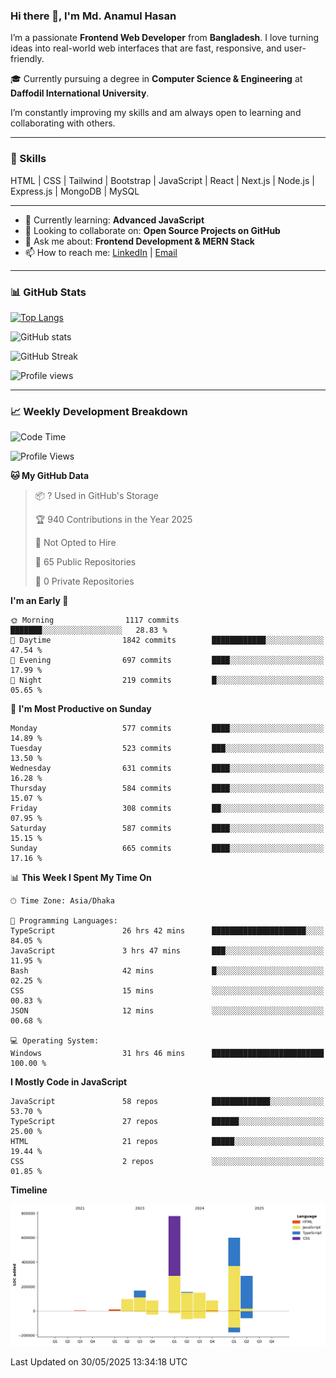 ### Hi there 👋, I'm Md. Anamul Hasan

I’m a passionate **Frontend Web Developer** from **Bangladesh**. I love turning ideas into real-world web interfaces that are fast, responsive, and user-friendly.

🎓 Currently pursuing a degree in **Computer Science & Engineering** at **Daffodil International University**.

I’m constantly improving my skills and am always open to learning and collaborating with others.

---

### 🚀 Skills
HTML | CSS | Tailwind | Bootstrap | JavaScript | React | Next.js | Node.js | Express.js | MongoDB | MySQL 

---

- 🌱 Currently learning: **Advanced JavaScript**
- 👯 Looking to collaborate on: **Open Source Projects on GitHub**
- 💬 Ask me about: **Frontend Development & MERN Stack**
- 📫 How to reach me: [LinkedIn](https://www.linkedin.com/in/mdanamulhasan201) | [Email](mailto:anamulhasan3625@gmail.com)

---

### 📊 GitHub Stats

[![Top Langs](https://github-readme-stats.vercel.app/api/top-langs/?username=mdanamulhasan201&layout=compact)](https://github.com/anuraghazra/github-readme-stats)

![GitHub stats](https://github-readme-stats.vercel.app/api?username=mdanamulhasan201&show_icons=true&count_private=true&theme=tokyonight)

![GitHub Streak](https://streak-stats.demolab.com?user=mdanamulhasan201&theme=tokyonight)

![Profile views](https://gpvc.arturio.dev/mdanamulhasan201)

---

### 📈 Weekly Development Breakdown

<!--START_SECTION:waka-->
![Code Time](http://img.shields.io/badge/Code%20Time-194%20hrs%2033%20mins-blue)

![Profile Views](http://img.shields.io/badge/Profile%20Views-0-blue)

**🐱 My GitHub Data** 

> 📦 ? Used in GitHub's Storage 
 > 
> 🏆 940 Contributions in the Year 2025
 > 
> 🚫 Not Opted to Hire
 > 
> 📜 65 Public Repositories 
 > 
> 🔑 0 Private Repositories 
 > 
**I'm an Early 🐤** 

```text
🌞 Morning                1117 commits        ███████░░░░░░░░░░░░░░░░░░   28.83 % 
🌆 Daytime                1842 commits        ████████████░░░░░░░░░░░░░   47.54 % 
🌃 Evening                697 commits         ████░░░░░░░░░░░░░░░░░░░░░   17.99 % 
🌙 Night                  219 commits         █░░░░░░░░░░░░░░░░░░░░░░░░   05.65 % 
```
📅 **I'm Most Productive on Sunday** 

```text
Monday                   577 commits         ████░░░░░░░░░░░░░░░░░░░░░   14.89 % 
Tuesday                  523 commits         ███░░░░░░░░░░░░░░░░░░░░░░   13.50 % 
Wednesday                631 commits         ████░░░░░░░░░░░░░░░░░░░░░   16.28 % 
Thursday                 584 commits         ████░░░░░░░░░░░░░░░░░░░░░   15.07 % 
Friday                   308 commits         ██░░░░░░░░░░░░░░░░░░░░░░░   07.95 % 
Saturday                 587 commits         ████░░░░░░░░░░░░░░░░░░░░░   15.15 % 
Sunday                   665 commits         ████░░░░░░░░░░░░░░░░░░░░░   17.16 % 
```


📊 **This Week I Spent My Time On** 

```text
🕑︎ Time Zone: Asia/Dhaka

💬 Programming Languages: 
TypeScript               26 hrs 42 mins      █████████████████████░░░░   84.05 % 
JavaScript               3 hrs 47 mins       ███░░░░░░░░░░░░░░░░░░░░░░   11.95 % 
Bash                     42 mins             █░░░░░░░░░░░░░░░░░░░░░░░░   02.25 % 
CSS                      15 mins             ░░░░░░░░░░░░░░░░░░░░░░░░░   00.83 % 
JSON                     12 mins             ░░░░░░░░░░░░░░░░░░░░░░░░░   00.68 % 

💻 Operating System: 
Windows                  31 hrs 46 mins      █████████████████████████   100.00 % 
```

**I Mostly Code in JavaScript** 

```text
JavaScript               58 repos            █████████████░░░░░░░░░░░░   53.70 % 
TypeScript               27 repos            ██████░░░░░░░░░░░░░░░░░░░   25.00 % 
HTML                     21 repos            █████░░░░░░░░░░░░░░░░░░░░   19.44 % 
CSS                      2 repos             ░░░░░░░░░░░░░░░░░░░░░░░░░   01.85 % 
```



**Timeline**

![Lines of Code chart](https://raw.githubusercontent.com/mdanamulhasan201/mdanamulhasan201/main/assets/bar_graph.png)


 Last Updated on 30/05/2025 13:34:18 UTC
<!--END_SECTION:waka-->
